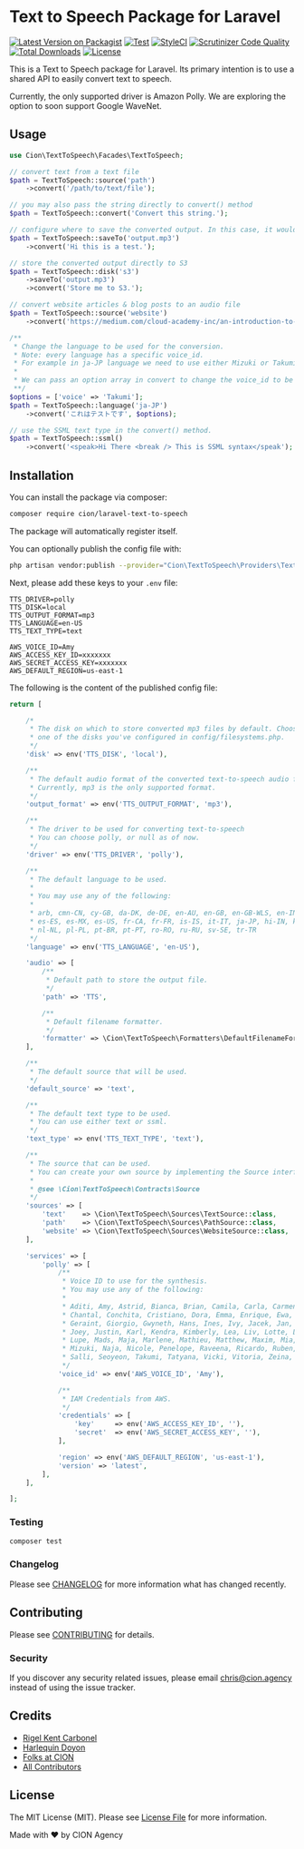 # Text to Speech Package for Laravel

[![Latest Version on Packagist](https://img.shields.io/packagist/v/cion/laravel-text-to-speech.svg?style=flat-square)](https://packagist.org/packages/cion/laravel-text-to-speech)
[![Test](https://github.com/ci-on/laravel-text-to-speech/workflows/Test/badge.svg?branch=master)](https://github.com/ci-on/laravel-text-to-speech/actions)
[![StyleCI](https://github.styleci.io/repos/264578171/shield?branch=master)](https://github.styleci.io/repos/264578171)
[![Scrutinizer Code Quality](https://scrutinizer-ci.com/g/ci-on/laravel-text-to-speech/badges/quality-score.png?b=master)](https://scrutinizer-ci.com/g/ci-on/laravel-text-to-speech/?branch=master)
[![Total Downloads](https://img.shields.io/packagist/dt/cion/laravel-text-to-speech.svg?style=flat-square)](https://packagist.org/packages/cion/laravel-text-to-speech)
[![License](https://img.shields.io/github/license/ci-on/laravel-text-to-speech.svg?style=flat-square)](https://github.com/ci-on/laravel-text-to-speech/blob/master/LICENSE.md)
<!-- [
[![Build Status](wip)](ghactions)
 -->

This is a Text to Speech package for Laravel. Its primary intention is to use a shared API to easily convert text to speech.

Currently, the only supported driver is Amazon Polly. We are exploring the option to soon support Google WaveNet.

## Usage

``` php
use Cion\TextToSpeech\Facades\TextToSpeech;

// convert text from a text file
$path = TextToSpeech::source('path')
    ->convert('/path/to/text/file');

// you may also pass the string directly to convert() method
$path = TextToSpeech::convert('Convert this string.');

// configure where to save the converted output. In this case, it would save the output file in the storage/output.mp3
$path = TextToSpeech::saveTo('output.mp3')
    ->convert('Hi this is a test.');

// store the converted output directly to S3
$path = TextToSpeech::disk('s3')
    ->saveTo('output.mp3')
    ->convert('Store me to S3.');

// convert website articles & blog posts to an audio file
$path = TextToSpeech::source('website')
    ->convert('https://medium.com/cloud-academy-inc/an-introduction-to-aws-polly-s3-and-php-479490bffcbd');

/**
 * Change the language to be used for the conversion.
 * Note: every language has a specific voice_id.
 * For example in ja-JP language we need to use either Mizuki or Takumi.
 *
 * We can pass an option array in convert to change the voice_id to be used
 **/
$options = ['voice' => 'Takumi'];
$path = TextToSpeech::language('ja-JP')
    ->convert('これはテストです', $options);

// use the SSML text type in the convert() method.
$path = TextToSpeech::ssml()
    ->convert('<speak>Hi There <break /> This is SSML syntax</speak');
```

## Installation

You can install the package via composer:

```bash
composer require cion/laravel-text-to-speech
```

The package will automatically register itself.

You can optionally publish the config file with:

```bash
php artisan vendor:publish --provider="Cion\TextToSpeech\Providers\TextToSpeechServiceProvider" --tag="config"
```

Next, please add these keys to your `.env` file:

```env
TTS_DRIVER=polly
TTS_DISK=local
TTS_OUTPUT_FORMAT=mp3
TTS_LANGUAGE=en-US
TTS_TEXT_TYPE=text

AWS_VOICE_ID=Amy
AWS_ACCESS_KEY_ID=xxxxxxx
AWS_SECRET_ACCESS_KEY=xxxxxxx
AWS_DEFAULT_REGION=us-east-1
```

The following is the content of the published config file:

```php
return [

    /*
     * The disk on which to store converted mp3 files by default. Choose
     * one of the disks you've configured in config/filesystems.php.
     */
    'disk' => env('TTS_DISK', 'local'),

    /**
     * The default audio format of the converted text-to-speech audio file.
     * Currently, mp3 is the only supported format.
     */
    'output_format' => env('TTS_OUTPUT_FORMAT', 'mp3'),

    /**
     * The driver to be used for converting text-to-speech
     * You can choose polly, or null as of now.
     */
    'driver' => env('TTS_DRIVER', 'polly'),

    /**
     * The default language to be used.
     *
     * You may use any of the following:
     *
     * arb, cmn-CN, cy-GB, da-DK, de-DE, en-AU, en-GB, en-GB-WLS, en-IN, en-US,
     * es-ES, es-MX, es-US, fr-CA, fr-FR, is-IS, it-IT, ja-JP, hi-IN, ko-KR, nb-NO,
     * nl-NL, pl-PL, pt-BR, pt-PT, ro-RO, ru-RU, sv-SE, tr-TR
     */
    'language' => env('TTS_LANGUAGE', 'en-US'),

    'audio' => [
        /**
         * Default path to store the output file.
         */
        'path' => 'TTS',

        /**
         * Default filename formatter.
         */
        'formatter' => \Cion\TextToSpeech\Formatters\DefaultFilenameFormatter::class,
    ],

    /**
     * The default source that will be used.
     */
    'default_source' => 'text',

    /**
     * The default text type to be used.
     * You can use either text or ssml.
     */
    'text_type' => env('TTS_TEXT_TYPE', 'text'),

    /**
     * The source that can be used.
     * You can create your own source by implementing the Source interface.
     *
     * @see \Cion\TextToSpeech\Contracts\Source
     */
    'sources' => [
        'text'    => \Cion\TextToSpeech\Sources\TextSource::class,
        'path'    => \Cion\TextToSpeech\Sources\PathSource::class,
        'website' => \Cion\TextToSpeech\Sources\WebsiteSource::class,
    ],

    'services' => [
        'polly' => [
            /**
             * Voice ID to use for the synthesis.
             * You may use any of the following:
             *
             * Aditi, Amy, Astrid, Bianca, Brian, Camila, Carla, Carmen, Celine,
             * Chantal, Conchita, Cristiano, Dora, Emma, Enrique, Ewa, Filiz,
             * Geraint, Giorgio, Gwyneth, Hans, Ines, Ivy, Jacek, Jan, Joanna,
             * Joey, Justin, Karl, Kendra, Kimberly, Lea, Liv, Lotte, Lucia,
             * Lupe, Mads, Maja, Marlene, Mathieu, Matthew, Maxim, Mia, Miguel,
             * Mizuki, Naja, Nicole, Penelope, Raveena, Ricardo, Ruben, Russell,
             * Salli, Seoyeon, Takumi, Tatyana, Vicki, Vitoria, Zeina, Zhiyu.
             */
            'voice_id' => env('AWS_VOICE_ID', 'Amy'),

            /**
             * IAM Credentials from AWS.
             */
            'credentials' => [
                'key'     => env('AWS_ACCESS_KEY_ID', ''),
                'secret'  => env('AWS_SECRET_ACCESS_KEY', ''),
            ],

            'region' => env('AWS_DEFAULT_REGION', 'us-east-1'),
            'version' => 'latest',
        ],
    ],

];
```

### Testing

``` bash
composer test
```

### Changelog

Please see [CHANGELOG](CHANGELOG.md) for more information what has changed recently.

## Contributing

Please see [CONTRIBUTING](CONTRIBUTING.md) for details.

### Security

If you discover any security related issues, please email chris@cion.agency instead of using the issue tracker.

## Credits

- [Rigel Kent Carbonel](https://github.com/luigel)
- [Harlequin Doyon](https://github.com/harlekoy)
- [Folks at CION](https://github.com/ci-on)
- [All Contributors](../../contributors)

## License

The MIT License (MIT). Please see [License File](LICENSE.md) for more information.

Made with ❤️ by CION Agency
